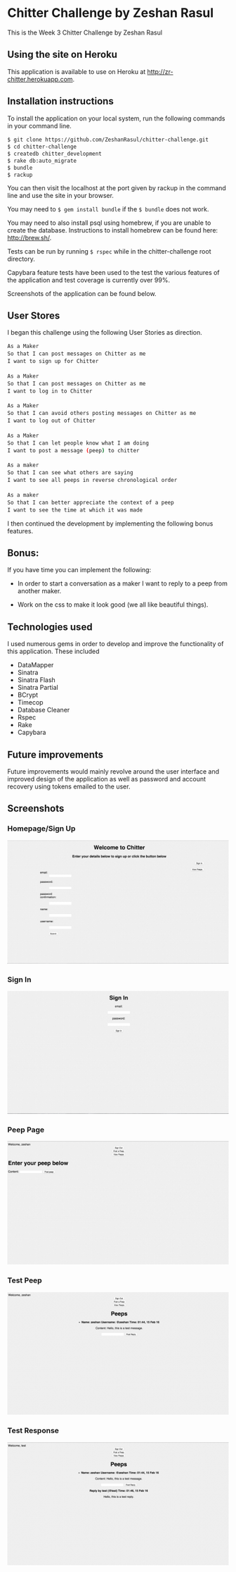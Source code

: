 # Chitter Challenge by Zeshan Rasul

This is the Week 3 Chitter Challenge by Zeshan Rasul

## Using the site on Heroku

This application is available to use on Heroku at http://zr-chitter.herokuapp.com.

## Installation instructions

To install the application on your local system, run the following commands in your command line.

```
$ git clone https://github.com/ZeshanRasul/chitter-challenge.git
$ cd chitter-challenge
$ createdb chitter_development
$ rake db:auto_migrate
$ bundle
$ rackup
```

You can then visit the localhost at the port given by rackup in the command line and use the site in your browser.

You may need to `$ gem install bundle` if the `$ bundle` does not work.

You may need to also install psql using homebrew, if you are unable to create the database.  Instructions to install homebrew can be found here: http://brew.sh/.

Tests can be run by running `$ rspec` while in the chitter-challenge root directory.  

Capybara feature tests have been used to the test the various features of the application and test coverage is currently over 99%.

Screenshots of the application can be found below.

## User Stores

I began this challenge using the following User Stories as direction.

```sh
As a Maker
So that I can post messages on Chitter as me
I want to sign up for Chitter

As a Maker
So that I can post messages on Chitter as me
I want to log in to Chitter

As a Maker
So that I can avoid others posting messages on Chitter as me
I want to log out of Chitter

As a Maker
So that I can let people know what I am doing  
I want to post a message (peep) to chitter

As a maker
So that I can see what others are saying  
I want to see all peeps in reverse chronological order

As a maker
So that I can better appreciate the context of a peep
I want to see the time at which it was made
```

I then continued the development by implementing the following bonus features.

## Bonus:

If you have time you can implement the following:

* In order to start a conversation as a maker I want to reply to a peep from another maker.

* Work on the css to make it look good (we all like beautiful things).

## Technologies used

I used numerous gems in order to develop and improve the functionality of this application.  These included

* DataMapper
* Sinatra
* Sinatra Flash
* Sinatra Partial
* BCrypt
* Timecop
* Database Cleaner
* Rspec
* Rake
* Capybara

## Future improvements

Future improvements would mainly revolve around the user interface and improved design of the application as well as password and account recovery using tokens emailed to the user.

## Screenshots

### Homepage/Sign Up
![Screenshot](https://raw.githubusercontent.com/ZeshanRasul/chitter-challenge/master/docs/homepage.png)

### Sign In
![Screenshot](https://raw.githubusercontent.com/ZeshanRasul/chitter-challenge/master/docs/signin.png)

### Peep Page
![Screenshot](https://raw.githubusercontent.com/ZeshanRasul/chitter-challenge/master/docs/peeppage.png)

### Test Peep
![Screenshot](https://raw.githubusercontent.com/ZeshanRasul/chitter-challenge/master/docs/testpeep.png)

### Test Response
![Screenshot](https://raw.githubusercontent.com/ZeshanRasul/chitter-challenge/master/docs/testreply.png)
